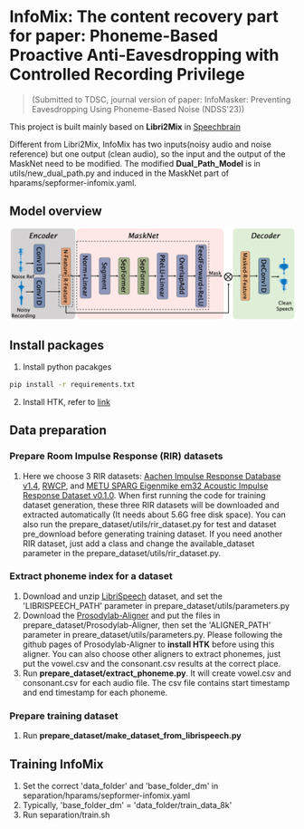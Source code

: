 # InfoMix: The content recovery part for paper: Phoneme-Based Proactive Anti-Eavesdropping with Controlled Recording Privilege 
>(Submitted to TDSC, journal version of paper: InfoMasker: Preventing Eavesdropping Using Phoneme-Based Noise (NDSS'23))

This project is built mainly based on **Libri2Mix** in [Speechbrain](https://speechbrain.github.io)

Different from Libri2Mix, InfoMix has two inputs(noisy audio and noise reference) but one output (clean audio), so the input and the output of the MaskNet need to be modified. The modified **Dual_Path_Model** is in utils/new_dual_path.py and induced in the MaskNet part of hparams/sepformer-infomix.yaml. 

## Model overview
![Model Architecture](./architecture.png)

## Install packages
1. Install python pacakges
```bash
pip install -r requirements.txt
```
2. Install HTK, refer to [link](https://htk.eng.cam.ac.uk/docs/inst-nix.shtml)

## Data preparation
### Prepare Room Impulse Response (RIR) datasets
1. Here we choose 3 RIR datasets: [Aachen Impulse Response Database v1.4](https://www.iks.rwth-aachen.de/forschung/tools-downloads/databases/aachen-impulse-response-database), [RWCP](https://us.openslr.org/resources/13), and [METU SPARG Eigenmike em32 Acoustic Impulse Response Dataset v0.1.0](https://zenodo.org/records/2635758). When first running the code for training dataset generation, these three RIR datasets will be downloaded and extracted automatically (It needs about 5.6G free disk space). You can also run the prepare_dataset/utils/rir_dataset.py for test and dataset pre_download before generating training dataset. If you need another RIR dataset, just add a class and change the available_dataset parameter in the prepare_dataset/utils/rir_dataset.py.

### Extract phoneme index for a dataset
1. Download and unzip [LibriSpeech](https://www.openslr.org/12) dataset, and set the 'LIBRISPEECH_PATH' parameter in prepare_dataset/utils/parameters.py
2. Download the [Prosodylab-Aligner](https://github.com/prosodylab/Prosodylab-Aligner) and put the files in prepare_dataset/Prosodylab-Aligner, then set the 'ALIGNER_PATH' parameter in preare_dataset/utils/parameters.py. Please following the github pages of Prosodylab-Aligner to **install HTK** before using this aligner. You can also choose other aligners to extract phonemes, just put the vowel.csv and the consonant.csv results at the correct place.
3. Run **prepare_dataset/extract_phoneme.py**. It will create vowel.csv and consonant.csv for each audio file. The csv file contains start timestamp and end timestamp for each phoneme.

### Prepare training dataset
1. Run **prepare_dataset/make_dataset_from_librispeech.py**


## Training InfoMix
1. Set the correct 'data_folder' and 'base_folder_dm' in separation/hparams/sepformer-infomix.yaml
  1. Typically, 'base_folder_dm' = 'data_folder/train_data_8k'
2. Run separation/train.sh
